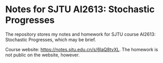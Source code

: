 # Notes for SJTU AI2613: Stochastic Progresses

The repository stores my notes and homework for SJTU course AI2613: Stochastic Progresses, which may be brief.

Course website: <https://notes.sjtu.edu.cn/s/6laQ8tvXL>. The homework is not public on the website, however.
